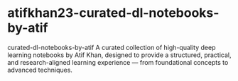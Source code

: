 # atifkhan23-curated-dl-notebooks-by-atif
curated-dl-notebooks-by-atif  A curated collection of high-quality deep learning notebooks by Atif Khan, designed to provide a structured, practical, and research-aligned learning experience — from foundational concepts to advanced techniques.
